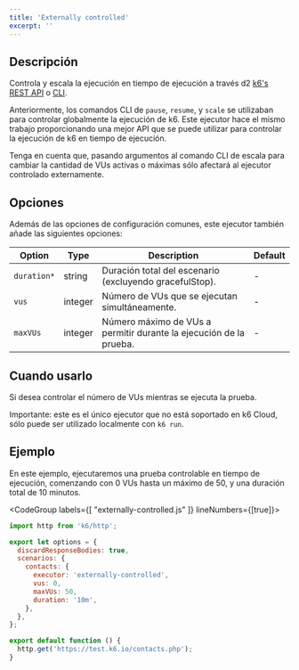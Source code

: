 ```yaml
---
title: 'Externally controlled'
excerpt: ''
---
```


## Descripción

Controla y escala la ejecución en tiempo de ejecución a través d2 [k6's REST API](/misc/k6-rest-api) o [CLI](https://k6.io/blog/how-to-control-a-live-k6-test).

Anteriormente, los comandos CLI de `pause`, `resume`, y `scale` se utilizaban para controlar globalmente la ejecución de k6. Este ejecutor hace el mismo trabajo proporcionando una mejor API que se puede utilizar para controlar la ejecución de k6 en tiempo de ejecución.

Tenga en cuenta que, pasando argumentos al comando CLI de escala para cambiar la cantidad de VUs activas o máximas sólo afectará al ejecutor controlado externamente.

## Opciones

Además de las opciones de configuración comunes, este ejecutor también añade las siguientes opciones:

| Option      | Type    | Description                                         | Default |
| ----------- | ------- | --------------------------------------------------- | ------- |
| `duration*` | string  | Duración total del escenario (excluyendo gracefulStop).                                | -       |
| `vus`       | integer | Número de VUs que se ejecutan simultáneamente.                  | -       |
| `maxVUs`    | integer | Número máximo de VUs a permitir durante la ejecución de la prueba. | -       |

## Cuando usarlo


Si desea controlar el número de VUs mientras se ejecuta la prueba.

Importante: este es el único ejecutor que no está soportado en k6 Cloud, sólo puede ser utilizado localmente con `k6 run`.


## Ejemplo

En este ejemplo, ejecutaremos una prueba controlable en tiempo de ejecución, comenzando con 0 VUs hasta un máximo de 50, y una duración total de 10 minutos.

<CodeGroup labels={[ "externally-controlled.js" ]} lineNumbers={[true]}>

```javascript
import http from 'k6/http';

export let options = {
  discardResponseBodies: true,
  scenarios: {
    contacts: {
      executor: 'externally-controlled',
      vus: 0,
      maxVUs: 50,
      duration: '10m',
    },
  },
};

export default function () {
  http.get('https://test.k6.io/contacts.php');
}
```

</CodeGroup>
